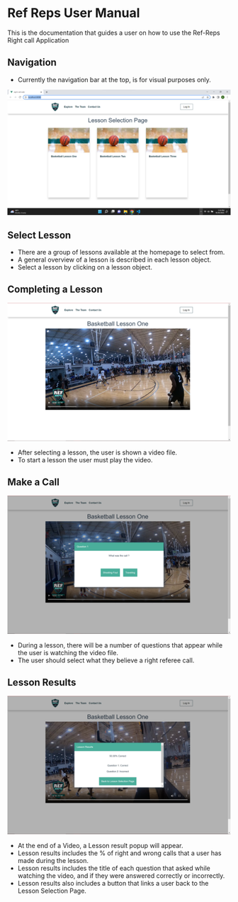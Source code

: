 # Ref Reps User Manual
This is the documentation that guides a user on how to use the Ref-Reps Right call Application

## Navigation
- Currently the navigation bar at the top, is for visual purposes only. 
<img src="Assets/home_page.png" width="600">

## Select Lesson
- There are a group of lessons available at the homepage to select from.
- A general overview of a lesson is described in each lesson object.
- Select a lesson by clicking on a lesson object.

## Completing a Lesson
<img src="Assets/Lesson_start.png" width="600">

- After selecting a lesson, the user is shown a video file.
- To start a lesson the user must play the video.

## Make a Call
<img src="Assets/What_was_the_call.png" width="600">

- During a lesson, there will be a number of questions that appear while the user is watching the video file.
- The user should select what they believe a right referee call.

## Lesson Results
<img src="Assets/Lesson_results.png" width="600">

- At the end of a Video, a Lesson result popup will appear.
- Lesson results includes the % of right and wrong calls that a user has made during the lesson.
- Lesson results includes the title of each question that asked while watching the video, and if they were answered correctly or incorrectly.
- Lesson results also includes a button that links a user back to the Lesson Selection Page.